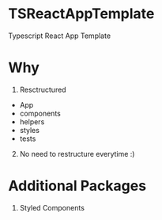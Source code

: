 # TSReactAppTemplate
Typescript React App Template

# Why
1. Resctructured
  - App
  - components
  - helpers 
  - styles
  - tests

2. No need to restructure everytime :) 

# Additional Packages
1. Styled Components